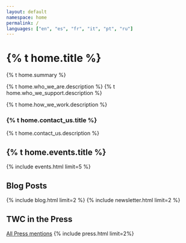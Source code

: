```yaml
---
layout: default
namespace: home
permalink: /
languages: ["en", "es", "fr", "it", "pt", "ru"]
---
```


<h1 class="leading-tight marg-b-2">{% t home.title %}</h1>

<div class="p-3 marg-b-2 secondaryBg">
  <p>{% t home.summary %}</p>
  <p>{% t home.who_we_are.description %} 
  {% t home.who_we_support.description %}</p>
  <p>{% t home.how_we_work.description %}</p>
</div>
<div class="p-3 marg-b-2 secondaryBg">
  <h3>{% t home.contact_us.title %}</h3>
  {% t home.contact_us.description %}
</div>

<h2 class class="marg-b-2">{% t home.events.title %}</h2>
{% include events.html limit=5 %}

<h2 class class="marg-b-2">Blog Posts</h2>
{% include blog.html limit=2 %}
{% include newsletter.html limit=2 %}
<h2> TWC in the Press</h2>
<a href="/press">All Press mentions</a>
{% include press.html limit=2%}